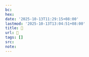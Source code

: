 ```yaml
---
bc:
hex:
date: '2025-10-13T11:29:15+08:00'
lastmod: '2025-10-13T13:04:51+08:00'
title: 󰠮
url: 󰠮
tags: []
src:
note:
---
```

